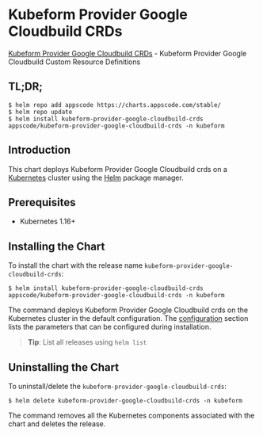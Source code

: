 # Kubeform Provider Google Cloudbuild CRDs

[Kubeform Provider Google Cloudbuild CRDs](https://github.com/kubeform) - Kubeform Provider Google Cloudbuild Custom Resource Definitions

## TL;DR;

```console
$ helm repo add appscode https://charts.appscode.com/stable/
$ helm repo update
$ helm install kubeform-provider-google-cloudbuild-crds appscode/kubeform-provider-google-cloudbuild-crds -n kubeform
```

## Introduction

This chart deploys Kubeform Provider Google Cloudbuild crds on a [Kubernetes](http://kubernetes.io) cluster using the [Helm](https://helm.sh) package manager.

## Prerequisites

- Kubernetes 1.16+

## Installing the Chart

To install the chart with the release name `kubeform-provider-google-cloudbuild-crds`:

```console
$ helm install kubeform-provider-google-cloudbuild-crds appscode/kubeform-provider-google-cloudbuild-crds -n kubeform
```

The command deploys Kubeform Provider Google Cloudbuild crds on the Kubernetes cluster in the default configuration. The [configuration](#configuration) section lists the parameters that can be configured during installation.

> **Tip**: List all releases using `helm list`

## Uninstalling the Chart

To uninstall/delete the `kubeform-provider-google-cloudbuild-crds`:

```console
$ helm delete kubeform-provider-google-cloudbuild-crds -n kubeform
```

The command removes all the Kubernetes components associated with the chart and deletes the release.


